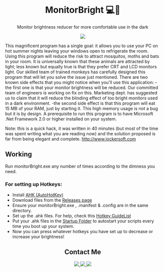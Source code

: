 <h1 align = "center">MonitorBright 💻🌙</h1>

<p align="center">
Monitor brightness reducer for more comfortable use in the dark
</p>

<p align="center">
<a href="https://github.com/bBSempai/MonitorBright/">
  <img src="https://shields-io-visitor-counter.herokuapp.com/badge?page=bBSempai.MonitorBright&color=006B54&logo=GitHub&logoColor=FFFFFF&label=Visits"/>
</a>
</p>

This magnificent program has a single goal: it allows you to use your PC on hot summer nights leaving your windows open to refrigerate the room. Using this program will reduce the risk to attract mosquitos, moths and bats in your room.
It is universally known that these animals are attracted by light; less known but equally true is that they prefer CRT and LCD monitors light.
Our skilled team of trained monkeys has carefully designed this program that will let you solve the issue just mentioned.
There are two known side effects that you might notice when you'll use this application:
-the first one is that your monitor brightness will be reduced. Our committed team of engineers is working on fix on this.
Marketing dept. has suggested us to claim that it will reduce the blinding effect of too bright monitors used in a dark environment.
-the second side effect is that this program will eat 15 MB of your RAM, just by starting it. This high memory usage is not a bug but it is by design.
A prerequisite to run this program is to have Microsoft .Net Framework 2.0 or higher installed on your system.

Note: this is a quick hack, it was written in 40 minutes (but most of the time was spent writing what you are reading now) and the solution proposed is far from being elegant and complete.
http://www.jockersoft.com

## Working

Run monitorBright.exe any number of times according to the dimness you need.

### For setting up Hotkeys:

- Install [AHK (AutoHotKey)](https://www.autohotkey.com/)
- Download files from the [Releases page](https://github.com/bBSempai/MonitorBright/releases/tag/v1.0)
- Ensure your monitorBright.exe , .manifest & .config are in the same directory.
- Set up the .ahk files. For help, check this [Hotkey GuideList](https://www.autohotkey.com/docs/KeyList.htm)
- Put your .ahk files in the [Startup Folder](https://support.microsoft.com/en-us/windows/add-an-app-to-run-automatically-at-startup-in-windows-10-150da165-dcd9-7230-517b-cf3c295d89dd) to autostart your scripts every time you boot up your system.
- Now you can press whatever hotkeys you have set up to decrease or increase your brightness!

<h2 align="center">Contact Me</h2>

<p align="center">
  <a href="http://www.twitter.com/bB_Sempai">
    <img src="https://i.imgur.com/Ko37Ix0.png"/>
  </a>
  <a href="https://instagram.com/_bhavya8083">
    <img src="https://i.imgur.com/IJhO9la.png"/>
  </a>
  <a href="mailto:bbwhacker0805@gmail.com">
    <img src="https://i.imgur.com/V7Bifan.png"/>
  </a>
</p>

